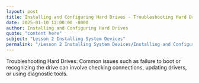 ```yaml
---
layout: post
title: Installing and Configuring Hard Drives - Troubleshooting Hard Drives
date: 2025-01-10 12:00:00 -0000
author: Installing and Configuring Hard Drives
quote: "content here"
subject: "Lesson 2 Installing System Devices"
permalink: "/Lesson 2 Installing System Devices/Installing and Configuring Hard Drives/Installing and Configuring Hard Drives - Troubleshooting Hard Drives"
---
```


Troubleshooting Hard Drives: Common issues such as failure to boot or recognizing the drive can involve checking connections, updating drivers, or using diagnostic tools.
